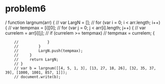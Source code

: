 # problem6
/ function largnum(arr) {
        //     var LargN = [];
        //     for (var i = 0; i < arr.length; i++) {
        //         var tempmax = [i][0];
        //         for (var j = 0; j < arr[i].length; j++) {
        //             var currelem = arr[i][j];
        //             if (currelem >= tempmax)
        //                 tempmax = currelem; {

        //             }
        //         }
        //         LargN.push(tempmax);
        //     }
        //     return LargN;
        // }
        // var b = largnum([[4, 5, 1, 3], [13, 27, 18, 26], [32, 35, 37, 39], [1000, 1001, 857, 1]]);
        // document.write(b);
